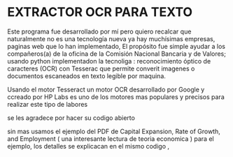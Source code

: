 # EXTRACTOR OCR PARA TEXTO 


Este programa fue desarrollado por mí pero quiero recalcar que naturalmente no es una tecnología nueva  ya hay muchísimas empresas, paginas  web que lo han implementado, El propósito fue simple ayudar a los compañeros(a) de la oficina de la Comisión Nacional Bancaria y de Valores;  usando python implementadon la tecnoliga : reconocimiento óptico de caracteres (OCR) con Tesserac que permite converit imagenes o documentos escaneados en texto legible por maquina.

Usando el motor Tesseract un motor OCR desarrollado por Google y ccreado por HP Labs es uno de los motores mas populares y precisos para realizar este tipo de labores

se les agradece por hacer su codigo abierto 

sin mas usamos el ejemplo del PDF de Capital Expansion, Rate of Growth, and Employment ( una interesante lectura de teoria economica ) para el ejemplo, los detalles se explicacan en el mismo codigo ,
